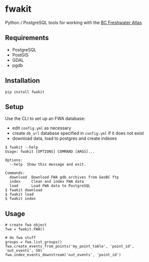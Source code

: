 # fwakit

Python / PostgreSQL tools for working with the [BC Freshwater Atlas](http://geobc.gov.bc.ca/base-mapping/atlas/fwa/)

## Requirements
- PostgreSQL
- PostGIS
- GDAL
- pgdb

## Installation
`pip install fwakit`

## Setup
Use the CLI to set up an FWA database:  

- edit `config.yml` as necessary
- create `db_url` database specified in `config.yml` if it does not exist
- download data, load to postgres and create indexes  

```
$ fwakit --help
Usage: fwakit [OPTIONS] COMMAND [ARGS]...

Options:
  --help  Show this message and exit.

Commands:
  download  Download FWA gdb archives from GeoBC ftp
  index     Clean and index FWA data
  load      Load FWA data to PostgreSQL
$ fwakit download
$ fwakit load
$ fwakit index
```

## Usage
```
# create fwa object
fwa = fwakit.FWA()

# do fwa stuff
groups = fwa.list_groups()
fwa.create_events_from_points('my_point_table', 'point_id', 'out_events', 50)
fwa.index_events_downstream('out_events', 'point_id')
```